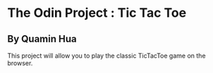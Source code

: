 # The Odin Project : Tic Tac Toe
## By Quamin Hua

This project will allow you to play the classic TicTacToe game on the browser.